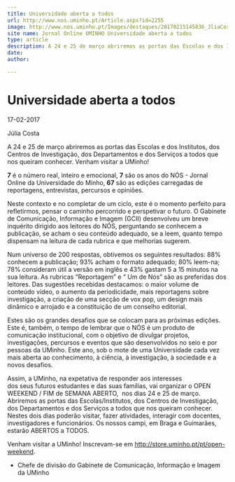 ```yaml
---
title: Universidade aberta a todos
url: http://www.nos.uminho.pt/Article.aspx?id=2255
image: http://www.nos.uminho.pt/Images/destaques/20170215145836_JliaCostaL.jpg
site name: Jornal Online UMINHO Universidade aberta a todos
type: article
description: A 24 e 25 de março abriremos as portas das Escolas e dos Institutos, dos Centros de Investigação, dos Departamentos e dos Serviços a todos que nos queiram conhecer. Venham visitar a UMinho!
date: 
author: 

---
```

# Universidade aberta a todos


17-02-2017

Júlia Costa

A 24 e 25 de março abriremos as portas das Escolas e dos Institutos, dos Centros de Investigação, dos Departamentos e dos Serviços a todos que nos queiram conhecer. Venham visitar a UMinho!

**7**  é o número real, inteiro e emocional,
**7**  são os anos do NÓS - Jornal Online da Universidade do Minho,
**67**  são as edições carregadas de reportagens, entrevistas, percursos e opiniões.

Neste contexto e no completar de um ciclo, este é o momento perfeito para refletirmos, pensar o caminho percorrido e perspetivar o futuro. O Gabinete de Comunicação, Informação e Imagem (GCII) desenvolveu um breve inquérito dirigido aos leitores do NÓS, perguntando se conhecem a publicação, se acham o seu conteúdo adequado, se a leem, quanto tempo dispensam na leitura de cada rubrica e que melhorias sugerem.

Num universo de 200 respostas, obtivemos os seguintes resultados: 88% conhecem a publicação; 93% acham o formato adequado; 80% leem-na; 78% consideram útil a versão em inglês e 43% gastam 5 a 15 minutos na sua leitura. As rubricas “Reportagem” e “ Um de Nós” são as preferidas dos leitores. Das sugestões recebidas destacamos: o maior volume de conteúdo vídeo, o aumento da periodicidade, mais reportagens sobre investigação, a criação de uma secção de vox pop, um design mais dinâmico e arrojado e a constituição de um conselho editorial.

Estes são os grandes desafios que se colocam para as próximas edições. Este é, também, o tempo de lembrar que o NÓS é um produto de comunicação institucional, com o objetivo de divulgar projetos, investigações, percursos e eventos que são desenvolvidos no seio e por pessoas da UMinho. Este ano, sob o mote de uma Universidade cada vez mais aberta ao conhecimento, à ciência, à investigação, à sociedade e a novos desafios.

Assim, a UMinho, na expetativa de responder aos interesses dos seus futuros estudantes e das suas famílias, vai organizar o OPEN WEEKEND / FIM de SEMANA ABERTO,  nos dias 24 e 25 de março. Abriremos as portas das Escolas/Institutos, dos Centros de Investigação, dos Departamentos e dos Serviços a todos que nos queiram conhecer. Nestes dois dias poderão visitar, fazer atividades, interagir com docentes, investigadores e funcionários. Os nossos campi, em Braga e Guimarães, estarão ABERTOS a TODOS.

Venham visitar a UMinho! Inscrevam-se em http://store.uminho.pt/pt/open-weekend.

* Chefe de divisão do Gabinete de Comunicação, Informação e Imagem da UMinho

